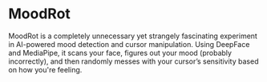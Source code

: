# MoodRot
MoodRot is a completely unnecessary yet strangely fascinating experiment in AI-powered mood detection and cursor manipulation. Using DeepFace and MediaPipe, it scans your face, figures out your mood (probably incorrectly), and then randomly messes with your cursor’s sensitivity based on how you're feeling.

